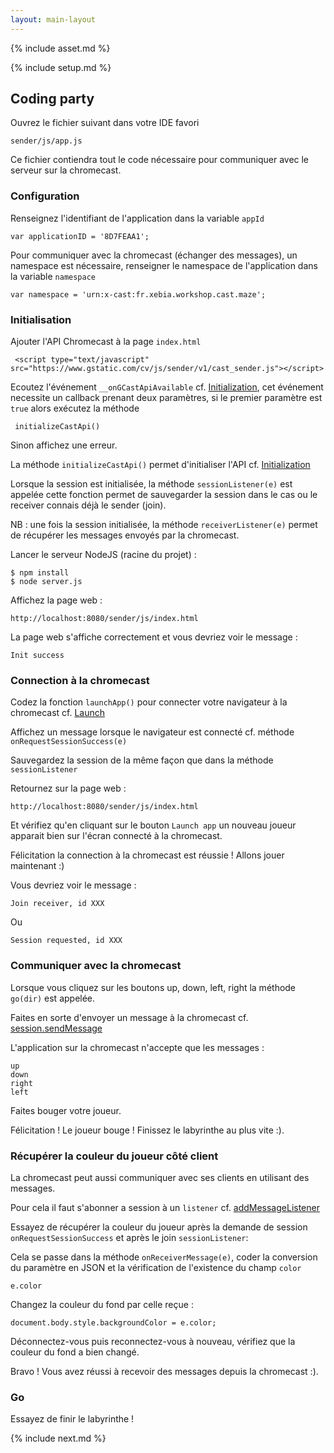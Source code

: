 ```yaml
---
layout: main-layout
---
```


{% include asset.md %}

{% include setup.md %}

## Coding party

Ouvrez le fichier suivant dans votre IDE favori

    sender/js/app.js

Ce fichier contiendra tout le code nécessaire pour communiquer avec le serveur sur la chromecast.

### Configuration

Renseignez l'identifiant de l'application dans la variable <code>appId</code>

    var applicationID = '8D7FEAA1';
Pour communiquer avec la chromecast (échanger des messages), un namespace est nécessaire,
renseigner le namespace de l'application dans la variable <code>namespace</code>

    var namespace = 'urn:x-cast:fr.xebia.workshop.cast.maze';

### Initialisation

Ajouter l'API Chromecast à la page <code>index.html</code>

     <script type="text/javascript" src="https://www.gstatic.com/cv/js/sender/v1/cast_sender.js"></script>

Ecoutez l'événement <code>__onGCastApiAvailable</code> cf. [Initialization](https://developers.google.com/cast/docs/chrome_sender#Initialization),
cet événement necessite un callback prenant deux paramètres,
 si le premier paramètre est <code>true</code> alors exécutez la méthode

     initializeCastApi()
Sinon affichez une erreur.

La méthode <code>initializeCastApi()</code> permet d'initialiser l'API cf. [Initialization](https://developers.google.com/cast/docs/chrome_sender#Initialization)

Lorsque la session est initialisée, la méthode <code>sessionListener(e)</code> est appelée cette fonction permet de sauvegarder la session dans le cas
ou le receiver connais déjà le sender (join).

NB : une fois la session initialisée, la méthode <code>receiverListener(e)</code> permet de
récupérer les messages envoyés par la chromecast.

Lancer le serveur NodeJS (racine du projet) :

    $ npm install
    $ node server.js

Affichez la page web :

    http://localhost:8080/sender/js/index.html

La page web s'affiche correctement et vous devriez voir le message :

    Init success

### Connection à la chromecast

Codez la fonction <code>launchApp()</code> pour connecter
votre navigateur à la chromecast cf. [Launch](https://developers.google.com/cast/docs/chrome_sender#Launch)

Affichez un message lorsque le navigateur est connecté cf. méthode <code>onRequestSessionSuccess(e)</code>

Sauvegardez la session de la même façon que dans la méthode ```sessionListener```

Retournez sur la page web :

    http://localhost:8080/sender/js/index.html

Et vérifiez qu'en cliquant sur le bouton <code>Launch app</code> un nouveau joueur apparait bien sur
 l'écran connecté à la chromecast.

Félicitation la connection à la chromecast est réussie ! Allons
jouer maintenant :)

Vous devriez voir le message :

    Join receiver, id XXX
Ou

    Session requested, id XXX

### Communiquer avec la chromecast

Lorsque vous cliquez sur les boutons up, down, left, right la méthode <code>go(dir)</code> est appelée.

Faites en sorte d'envoyer un message à la chromecast cf. [session.sendMessage](https://developers.google.com/cast/docs/reference/chrome/chrome.cast.Session#sendMessage)

L'application sur la chromecast n'accepte que les messages :

    up
    down
    right
    left

Faites bouger votre joueur.

Félicitation ! Le joueur bouge ! Finissez le labyrinthe au plus vite :).

### Récupérer la couleur du joueur côté client

La chromecast peut aussi communiquer avec ses clients en utilisant des messages.

Pour cela il faut s'abonner a session à un ```listener``` cf. [addMessageListener](https://developers.google.com/cast/docs/reference/chrome/chrome.cast.Session#addMessageListener)

Essayez de récupérer la couleur du joueur après la demande de session ```onRequestSessionSuccess``` et après le join ```sessionListener```:

Cela se passe dans la méthode <code>onReceiverMessage(e)</code>, coder la conversion du paramètre en JSON et la vérification de l'existence du champ <code>color</code>

    e.color
Changez la couleur du fond par celle reçue :

    document.body.style.backgroundColor = e.color;

Déconnectez-vous puis reconnectez-vous à nouveau, vérifiez que la couleur du fond a bien changé.

Bravo ! Vous avez réussi à recevoir des messages depuis la chromecast :).

### Go

Essayez de finir le labyrinthe !

{% include next.md %}